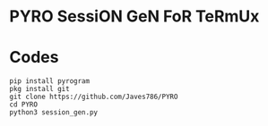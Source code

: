 # PYRO SessiON GeN FoR TeRmUx

# Codes
```
pip install pyrogram
pkg install git
git clone https://github.com/Javes786/PYRO
cd PYRO
python3 session_gen.py
